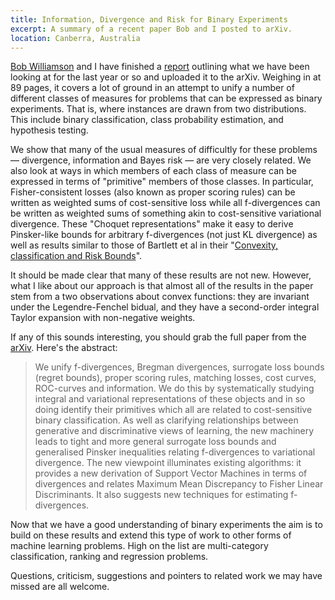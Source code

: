 ```yaml
---
title: Information, Divergence and Risk for Binary Experiments
excerpt: A summary of a recent paper Bob and I posted to arXiv.
location: Canberra, Australia
---
```


[Bob Williamson][bob] and I have finished a [report][] outlining what we have been looking at for the last year or so and uploaded it to the arXiv. Weighing in at 89 pages, it covers a lot of ground in an attempt to unify a number of different classes of measures for problems that can be expressed as binary experiments. That is, where instances are drawn from two distributions. This include binary classification, class probability estimation, and hypothesis testing. 

We show that many of the usual measures of difficultly for these problems — divergence, information and Bayes risk — are very closely related. We also look at ways in which members of each class of measure can be expressed in terms of "primitive" members of those classes. In particular, Fisher-consistent losses (also known as proper scoring rules) can be written as weighted sums of cost-sensitive loss while all f-divergences can be written as weighted sums of something akin to cost-sensitive variational divergence. These "Choquet representations" make it easy to derive Pinsker-like bounds for arbitrary f-divergences (not just KL divergence) as well as results similar to those of Bartlett et al in their "[Convexity, classification and Risk Bounds][bartlett]".

It should be made clear that many of these results are not new. However, what I like about our approach is that almost all of the results in the paper stem from a two observations about convex functions: they are invariant under the Legendre-Fenchel bidual, and they have a second-order integral Taylor expansion with non-negative weights.

If any of this sounds interesting, you should grab the full paper from the [arXiv][report]. Here's the abstract:

> We unify f-divergences, Bregman divergences, surrogate loss bounds (regret bounds), 
> proper scoring rules, matching losses, cost curves, ROC-curves and information. We 
> do this by systematically studying integral and variational representations of these 
> objects and in so doing identify their primitives which all are related to cost-sensitive 
> binary classification. As well as clarifying relationships between generative and 
> discriminative views of learning, the new machinery leads to tight and more general 
> surrogate loss bounds and generalised Pinsker inequalities relating f-divergences to 
> variational divergence. The new viewpoint illuminates existing algorithms: it provides a 
> new derivation of Support Vector Machines in terms of divergences and relates 
> Maximum Mean Discrepancy to Fisher Linear Discriminants. It also suggests new 
> techniques for estimating f-divergences.

Now that we have a good understanding of binary experiments the aim is to build on these results and extend this type of work to other forms of machine learning problems. High on the list are multi-category classification, ranking and regression problems.

Questions, criticism, suggestions and pointers to related work we may have missed are all welcome. 

[bartlett]: http://www.citeulike.org/user/mdreid/article/510440
[report]: http://arxiv.org/abs/0901.0356
[bob]: http://axiom.anu.edu.au/~williams/
